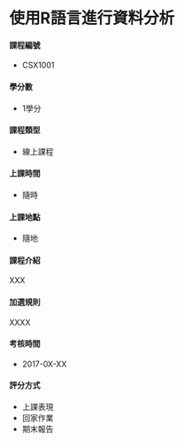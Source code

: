 # 使用R語言進行資料分析

#### 課程編號

* CSX1001

#### 學分數

* 1學分

#### 課程類型

* 線上課程

#### 上課時間

* 隨時

#### 上課地點

* 隨地


#### 課程介紹

XXX

#### 加選規則

XXXX

#### 考核時間

* 2017-0X-XX

#### 評分方式

* 上課表現
* 回家作業
* 期末報告